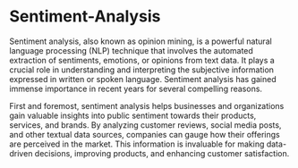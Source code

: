 # Sentiment-Analysis

Sentiment analysis, also known as opinion mining, is a powerful natural language processing (NLP) technique that involves the automated extraction of sentiments, emotions, or opinions from text data. It plays a crucial role in understanding and interpreting the subjective information expressed in written or spoken language. Sentiment analysis has gained immense importance in recent years for several compelling reasons.

First and foremost, sentiment analysis helps businesses and organizations gain valuable insights into public sentiment towards their products, services, and brands. By analyzing customer reviews, social media posts, and other textual data sources, companies can gauge how their offerings are perceived in the market. This information is invaluable for making data-driven decisions, improving products, and enhancing customer satisfaction.
